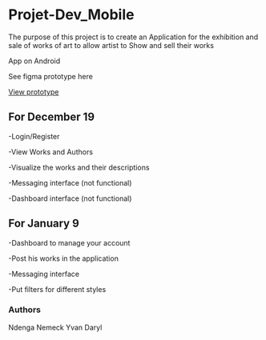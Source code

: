 # Projet-Dev_Mobile

The purpose of this project is to create an Application for the exhibition and sale of works of art to allow artist to Show and sell their works

App on Android 

See figma prototype here

[View prototype](https://www.figma.com/proto/vHbPphPxaVEp8L6mcMuzNP/Projet-dev-Mobile%2FArt's-Life?page-id=0%3A1&node-id=22%3A9&viewport=619%2C285%2C0.12&scaling=scale-down&starting-point-node-id=1%3A3&show-proto-sidebar=1)

## For December 19

-Login/Register

-View Works and Authors

-Visualize the works and their descriptions

-Messaging interface (not functional)

-Dashboard interface (not functional)

## For January 9
-Dashboard to manage your account

-Post his works in the application

-Messaging interface

-Put filters for different styles




### Authors
Ndenga Nemeck Yvan Daryl
